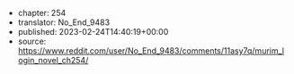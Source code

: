 - chapter: 254
- translator: No_End_9483
- published: 2023-02-24T14:40:19+00:00
- source: https://www.reddit.com/user/No_End_9483/comments/11asy7q/murim_login_novel_ch254/
